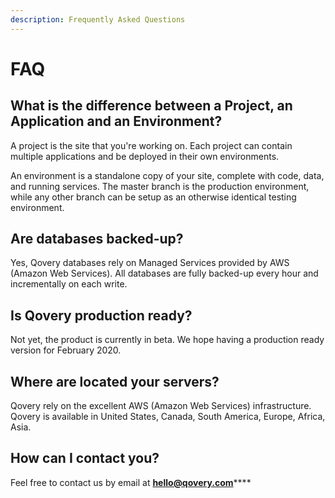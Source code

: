 ```yaml
---
description: Frequently Asked Questions
---
```


# FAQ

## What is the difference between a Project, an Application and an Environment?

A project is the site that you're working on. Each project can contain multiple applications and be deployed in their own environments.

An environment is a standalone copy of your site, complete with code, data, and running services. The master branch is the production environment, while any other branch can be setup as an otherwise identical testing environment. 

## Are databases backed-up?

Yes, Qovery databases rely on Managed Services provided by AWS \(Amazon Web Services\). All databases are fully backed-up every hour and incrementally on each write.

## Is Qovery production ready?

Not yet, the product is currently in beta. We hope having a production ready version for February 2020.

## Where are located your servers?

Qovery rely on the excellent AWS \(Amazon Web Services\) infrastructure. Qovery is available in United States, Canada, South America, Europe, Africa, Asia. 

## How can I contact you?

Feel free to contact us by email at [**hello@qovery.com**](mailto:hello@qovery.com)\*\*\*\*


